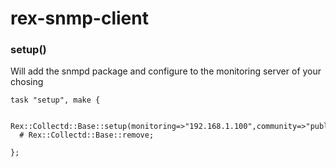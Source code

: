 # rex-snmp-client

<h3>setup()</h3>
Will add the snmpd package and configure to the monitoring server of your chosing

```
task "setup", make {

  Rex::Collectd::Base::setup(monitoring=>"192.168.1.100",community=>"public");
  # Rex::Collectd::Base::remove;

};
```
